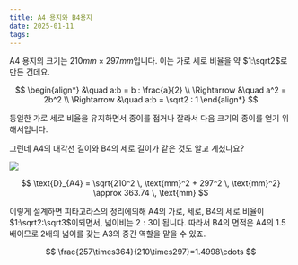 ```yaml
---
title: A4 용지와 B4용지
date: 2025-01-11
tags:
---
```

A4 용지의 크기는 $210 mm×297 mm$입니다. 이는 가로 세로 비율을 약 $1:\sqrt2$로 만든 건데요.

$$
\begin{align*}
&\quad a:b = b : \frac{a}{2} \\
\Rightarrow &\quad a^2 = 2b^2 \\
\Rightarrow &\quad a:b = \sqrt2 : 1
\end{align*}
$$

동일한 가로 세로 비율을 유지하면서 종이를 접거나 잘라서 다음 크기의 종이를 얻기 위해서입니다.

그런데 A4의 대각선 길이와 B4의 세로 길이가 같은 것도 알고 계셨나요?

![](https://steemitimages.com/0x0/http://livedoor.blogimg.jp/okuman103/imgs/c/f/cfbd81ef.gif)

$$
\text{D}_{A4} = \sqrt{210^2 \, \text{mm}^2 + 297^2 \, \text{mm}^2} \approx 363.74 \, \text{mm}
$$

이렇게 설계하면 피타고라스의 정리에의해 A4의 가로, 세로, B4의 세로 비율이 $1:\sqrt2:\sqrt3$이되면서, 넓이비는 $2:3$이 됩니다. 따라서 B4의 면적은 A4의 $1.5$배이므로 $2$배의 넓이를 갖는 A3의 중간 역할을 맡을 수 있죠.

$$
\frac{257\times364}{210\times297}=1.4998\cdots
$$